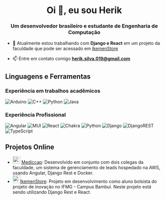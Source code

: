 <h1 align="center">Oi 👋, eu sou Herik</h1>
<h3 align="center">Um desenvolvedor brasileiro e estudante de Engenharia de Computação</h3>

- 🌱 Atualmente estou trabalhando com **Django e React** em um projeto da faculdade que pode ser acessado em [IkemenStore](https://ikemenstore.netlify.app/)

- 📫 Entre em contato comigo **herik.silva.019@gmail.com**

## Linguagens e Ferramentas
### Experiência em trabalhos acadêmicos
![Arduino](https://img.shields.io/badge/-Arduino-00979D?style=for-the-badge&logo=Arduino&logoColor=white)
![C++](https://img.shields.io/badge/c++-%2300599C.svg?style=for-the-badge&logo=c%2B%2B&logoColor=white)
![Python](https://img.shields.io/badge/python-3670A0?style=for-the-badge&logo=python&logoColor=ffdd54)
![Java](https://img.shields.io/badge/java-%23ED8B00.svg?style=for-the-badge&logo=openjdk&logoColor=white)

### Experiência Profissional
![Angular](https://img.shields.io/badge/angular-%23DD0031.svg?style=for-the-badge&logo=angular&logoColor=white)
![MUI](https://img.shields.io/badge/MUI-%230081CB.svg?style=for-the-badge&logo=mui&logoColor=white)
![React](https://img.shields.io/badge/react-%2320232a.svg?style=for-the-badge&logo=react&logoColor=%2361DAFB)
![Chakra](https://img.shields.io/badge/chakra-%234ED1C5.svg?style=for-the-badge&logo=chakraui&logoColor=white)
![Python](https://img.shields.io/badge/python-3670A0?style=for-the-badge&logo=python&logoColor=ffdd54)
![Django](https://img.shields.io/badge/django-%23092E20.svg?style=for-the-badge&logo=django&logoColor=white)
![DjangoREST](https://img.shields.io/badge/DJANGO-REST-ff1709?style=for-the-badge&logo=django&logoColor=white&color=ff1709&labelColor=gray)
![TypeScript](https://img.shields.io/badge/typescript-%23007ACC.svg?style=for-the-badge&logo=typescript&logoColor=white)

## Projetos Online
- <img width="24px" src="https://app.mediccap.com.br/favicon.ico"> [Mediccap](https://app.mediccap.com.br/login): Desenvolvido em conjunto com dois colegas da faculdade, um sistema de gerenciamento de leads hospedado na AWS, usando Angular, Django Rest e Docker.
- <img width="24px" src="https://ikemenstore.netlify.app/ikemenstore-icon.ico">[IkemenStore](https://ikemenstore.netlify.app): Projeto em desenvolvimento como aluno bolsista do projeto de inovação no IFMG - Campus Bambuí. Neste projeto está sendo utilizando Django Rest e React.
